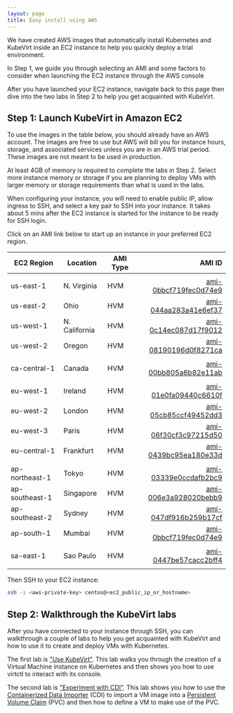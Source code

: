 ```yaml
---
layout: page
title: Easy install using AWS 
---
```


We have created AWS images that automatically install Kubernetes
and KubeVirt inside an EC2 instance to help you quickly deploy 
a trial environment. 

In Step 1, we guide you through selecting an AMI and some factors to
consider when launching the EC2 instance through the AWS console

After you have launched your EC2 instance, navigate back to this 
page then dive into the two labs in Step 2 to help you get acquainted 
with KubeVirt. 

## Step 1: Launch KubeVirt in Amazon EC2

To use the images in the table below, you should already have an AWS 
account. The images are free to use but AWS will bill you for instance 
hours, storage, and associated services unless you are in an AWS trial 
period. These images are not meant to be used in production.

At least 4GB of memory is required to complete the labs in Step 2.
Select more instance memory or storage if you are planning to deploy 
VMs with larger memory or storage requirements than what is used in the
labs.

When configuring your instance, you will need to enable public IP, allow
 ingress to SSH, and select a key pair to SSH into your instance. It takes about 
5 mins after the EC2 instance is started for the instance to be ready 
for SSH login.

Click on an AMI link below to start up an instance in your preferred
EC2 region. 

| EC2 Region | Location      | AMI Type | AMI ID |
| ---        | ---           | ---      | ---:   |
|            |               |          |        |
| us-east-1  | N. Virginia   | HVM      | [ami-0bbcf719fec0d74e9](https://console.aws.amazon.com/ec2/home?region=us-east-1#launchAmi=ami-0bbcf719fec0d74e9) |
| us-east-2  | Ohio          | HVM      | [ami-044aa283a41e6ef37](https://console.aws.amazon.com/ec2/home?region=us-east-1#launchAmi=ami-044aa283a41e6ef37) |
| us-west-1  | N. California | HVM      | [ami-0c14ec087d17f9012](https://console.aws.amazon.com/ec2/home?region=us-east-1#launchAmi=ami-0c14ec087d17f9012) |
| us-west-2  | Oregon        | HVM      | [ami-08190196d0f8271ca](https://console.aws.amazon.com/ec2/home?region=us-east-1#launchAmi=ami-08190196d0f8271ca) |
|            |               |          |        |
| ca-central-1 | Canada   | HVM      | [ami-00bb805a6b82e11ab](https://console.aws.amazon.com/ec2/home?region=us-east-1#launchAmi=ami-00bb805a6b82e11ab) |
|            |               |          |        |
| eu-west-1      | Ireland   | HVM      | [ami-01e0fa09440c6610f](https://console.aws.amazon.com/ec2/home?region=us-east-1#launchAmi=ami-01e0fa09440c6610f) |
| eu-west-2      | London    | HVM      | [ami-05cb85ccf49452dd3](https://console.aws.amazon.com/ec2/home?region=us-east-1#launchAmi=ami-05cb85ccf49452dd3) |
| eu-west-3      | Paris    | HVM      | [ami-06f30cf3c97215d50](https://console.aws.amazon.com/ec2/home?region=us-east-1#launchAmi=ami-06f30cf3c97215d50) |
| eu-central-1   | Frankfurt | HVM      | [ami-0439bc95ea180e33d](https://console.aws.amazon.com/ec2/home?region=us-east-1#launchAmi=ami-0439bc95ea180e33d) |
|                |               |          |        |
| ap-northeast-1 | Tokyo   | HVM      | [ami-03339e0ccdafb2bc9](https://console.aws.amazon.com/ec2/home?region=us-east-1#launchAmi=ami-03339e0ccdafb2bc9) |
| ap-southeast-1 | Singapore | HVM      | [ami-006e3a928020bebb9](https://console.aws.amazon.com/ec2/home?region=us-east-1#launchAmi=ami-006e3a928020bebb9) |
| ap-southeast-2 | Sydney   | HVM      | [ami-047df916b259b17cf](https://console.aws.amazon.com/ec2/home?region=us-east-1#launchAmi=ami-047df916b259b17cf) |
| ap-south-1     | Mumbai   | HVM      | [ami-0bbcf719fec0d74e9](https://console.aws.amazon.com/ec2/home?region=us-east-1#launchAmi=ami-0bbcf719fec0d74e9) |
|            |               |          |        |
| sa-east-1  | Sao Paulo   | HVM      | [ami-0447be57cacc2bff4](https://console.aws.amazon.com/ec2/home?region=us-east-1#launchAmi=ami-0447be57cacc2bff4) |
|            |               |          |        |

Then SSH to your EC2 instance:

```bash
ssh -i <aws-private-key> centos@<ec2_public_ip_or_hostname>

```

## Step 2: Walkthrough the KubeVirt labs

After you have connected to your instance through SSH, you can 
walkthrough a couple of labs to help you get acquainted with KubeVirt 
and how to use it to create and deploy VMs with Kubernetes.

The first lab is ["Use KubeVirt"](../labs/kubernetes/lab6). This lab walks you 
through the creation of a Virtual Machine instance on Kubernetes and then
shows you how to use virtctl to interact with its console.

The second lab is ["Experiment with CDI"](../labs/kubernetes/lab7). This 
lab shows you how to use the [Containerized Data Importer](https://github.com/kubevirt/containerized-data-importer)
(CDI) to import a VM image into a [Persistent Volume Claim](https://kubernetes.io/docs/concepts/storage/persistent-volumes/) 
(PVC) and then how to define a VM to make use of the PVC.  
